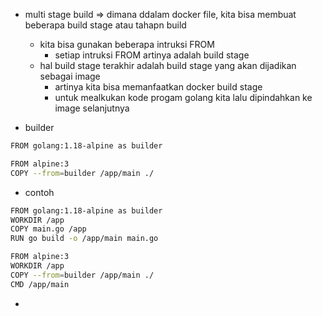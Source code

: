 - multi stage build => dimana ddalam docker file, kita bisa membuat beberapa build stage atau tahapn build
    - kita bisa gunakan beberapa intruksi FROM
        - setiap intruksi FROM artinya adalah build stage
    - hal build stage terakhir adalah build stage yang akan dijadikan sebagai image
        - artinya kita bisa memanfaatkan docker build stage
        - untuk mealkukan kode progam golang kita lalu dipindahkan ke image selanjutnya

- builder
```bash
FROM golang:1.18-alpine as builder

FROM alpine:3
COPY --from=builder /app/main ./
```

- contoh
```bash
FROM golang:1.18-alpine as builder
WORKDIR /app
COPY main.go /app
RUN go build -o /app/main main.go

FROM alpine:3
WORKDIR /app
COPY --from=builder /app/main ./
CMD /app/main
```

- 